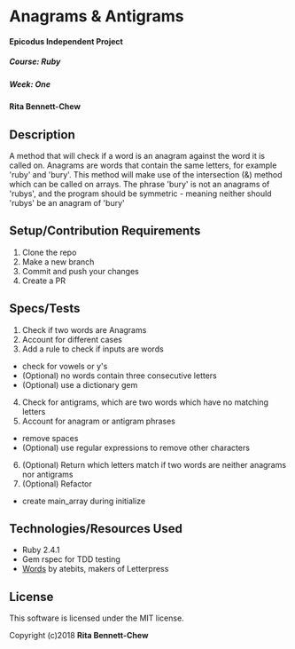 # Anagrams & Antigrams

#### Epicodus Independent Project
##### Course: Ruby
##### Week: One

#### Rita Bennett-Chew

## Description

A method that will check if a word is an anagram against the word it is called on. Anagrams are words that contain the same letters, for example 'ruby' and 'bury'.
This method will make use of the intersection (&) method which can be called on arrays.
The phrase 'bury' is not an anagrams of 'rubys', and the program should be symmetric - meaning neither should 'rubys' be an anagram of 'bury'

## Setup/Contribution Requirements

1. Clone the repo
1. Make a new branch
1. Commit and push your changes
1. Create a PR

## Specs/Tests
1. Check if two words are Anagrams
2. Account for different cases
3. Add a rule to check if inputs are words
  * check for vowels or y's
  * (Optional) no words contain three consecutive letters
  * (Optional) use a dictionary gem
4. Check for antigrams, which are two words which have no matching letters
5. Account for anagram or antigram phrases
  * remove spaces
  * (Optional) use regular expressions to remove other characters
6. (Optional) Return which letters match if two words are neither anagrams nor antigrams
7. (Optional) Refactor
  * create main_array during initialize

## Technologies/Resources Used

* Ruby 2.4.1
* Gem rspec for TDD testing
* [Words](https://github.com/atebits/Words) by atebits, makers of Letterpress

## License

This software is licensed under the MIT license.

Copyright (c)2018 **Rita Bennett-Chew**
